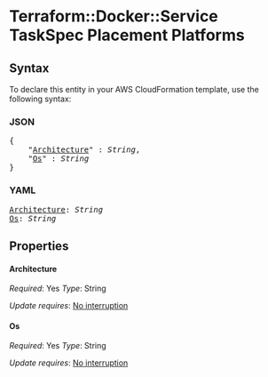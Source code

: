 # Terraform::Docker::Service TaskSpec Placement Platforms

## Syntax

To declare this entity in your AWS CloudFormation template, use the following syntax:

### JSON

<pre>
{
    "<a href="#architecture" title="Architecture">Architecture</a>" : <i>String</i>,
    "<a href="#os" title="Os">Os</a>" : <i>String</i>
}
</pre>

### YAML

<pre>
<a href="#architecture" title="Architecture">Architecture</a>: <i>String</i>
<a href="#os" title="Os">Os</a>: <i>String</i>
</pre>

## Properties

#### Architecture

_Required_: Yes
_Type_: String

_Update requires_: [No interruption](https://docs.aws.amazon.com/AWSCloudFormation/latest/UserGuide/using-cfn-updating-stacks-update-behaviors.html#update-no-interrupt)

#### Os

_Required_: Yes
_Type_: String

_Update requires_: [No interruption](https://docs.aws.amazon.com/AWSCloudFormation/latest/UserGuide/using-cfn-updating-stacks-update-behaviors.html#update-no-interrupt)

